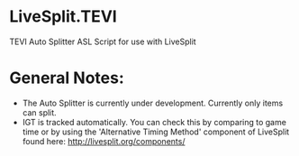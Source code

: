 # LiveSplit.TEVI
TEVI Auto Splitter ASL Script for use with LiveSplit

General Notes:  
===  
- The Auto Splitter is currently under development. Currently only items can split.
- IGT is tracked automatically. You can check this by comparing to game time or by using the 'Alternative Timing Method' component of LiveSplit found here: http://livesplit.org/components/
